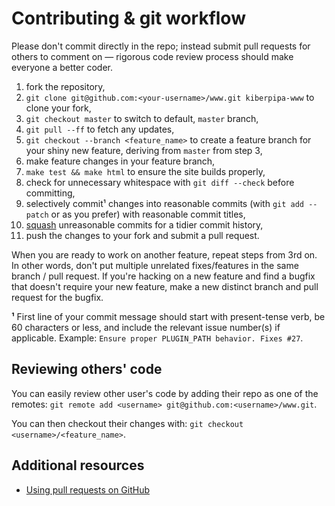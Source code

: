 Contributing & git workflow
===========================

Please don't commit directly in the repo; instead submit pull requests
for others to comment on — rigorous code review process should make
everyone a better coder.

1. fork the repository,
2. `git clone git@github.com:<your-username>/www.git kiberpipa-www` to
   clone your fork,
3. `git checkout master` to switch to default, `master` branch,
3. `git pull --ff` to fetch any updates,
3. `git checkout --branch <feature_name>` to create a feature branch for
   your shiny new feature, deriving from `master` from step 3,
3. make feature changes in your feature branch,
3. `make test && make html` to ensure the site builds properly,
3. check for unnecessary whitespace with `git diff --check` before
   committing,
3. selectively commit¹ changes into reasonable commits
   (with `git add --patch` or as you prefer) with reasonable
   commit titles,
3. [squash] unreasonable commits for a tidier commit history,
3. push the changes to your fork and submit a pull request.

[squash]: https://www.google.com/search?q=github+squash

When you are ready to work on another feature, repeat steps from 3rd on.
In other words, don't put multiple unrelated fixes/features in the same
branch / pull request. If you're hacking on a new feature and find a
bugfix that doesn't require your new feature, make a new distinct branch
and pull request for the bugfix.

**¹** First line of your commit message should start with present-tense
verb, be 60 characters or less, and include the relevant issue number(s)
if applicable. Example: `Ensure proper PLUGIN_PATH behavior. Fixes #27`.


Reviewing others' code
----------------------

You can easily review other user's code by adding their repo as one of
the remotes: `git remote add <username> git@github.com:<username>/www.git`.

You can then checkout their changes with: `git checkout <username>/<feature_name>`.


Additional resources
--------------------

- [Using pull requests on GitHub][pull-requests]

[pull-requests]: https://help.github.com/articles/using-pull-requests/
